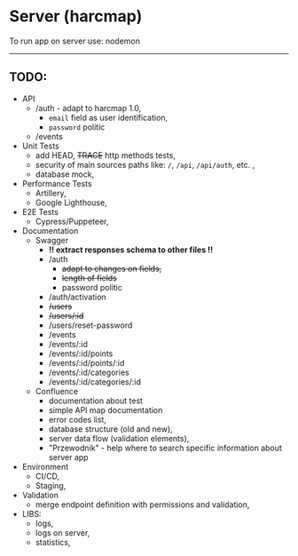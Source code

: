 # Server (harcmap)

To run app on server use: nodemon

---
## TODO:
- API
    - /auth - adapt to harcmap 1.0,
        - `email` field as user identification,
        - `password` politic
    - /events
- Unit Tests
    - add HEAD, ~~TRACE~~ http methods tests,
    - security of main sources paths like: `/`, `/api`, `/api/auth`, etc. ,
    - database mock,
- Performance Tests
    - Artillery,
    - Google Lighthouse,
- E2E Tests
    - Cypress/Puppeteer,
- Documentation
    - Swagger
        - **!! extract responses schema to other files !!**
        - /auth
            - ~~adapt to changes on fields,~~
            - ~~length of fields~~
            - password politic
        - /auth/activation    
        - ~~/users~~
        - ~~/users/:id~~  
        - /users/reset-password  
        - /events
        - /events/:id
        - /events/:id/points
        - /events/:id/points/:id
        - /events/:id/categories
        - /events/:id/categories/:id
    - Confluence
        - documentation about test
        - simple API map documentation
        - error codes list,
        - database structure (old and new),
        - server data flow (validation elements),
        - "Przewodnik" - help where to search specific information about server app
- Environment
    - CI/CD,
    - Staging,
- Validation
    - merge endpoint definition with permissions and validation,
- LIBS:
    - logs,
    - logs on server,  
    - statistics,
    